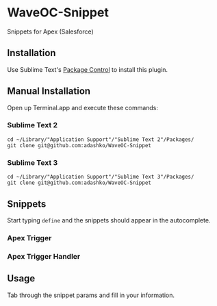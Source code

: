 # WaveOC-Snippet
Snippets for Apex (Salesforce)


## Installation

Use Sublime Text's [Package Control](https://sublime.wbond.net/installation) to install this plugin.

## Manual Installation

Open up Terminal.app and execute these commands:

### Sublime Text 2

    cd ~/Library/"Application Support"/"Sublime Text 2"/Packages/
    git clone git@github.com:adashko/WaveOC-Snippet

### Sublime Text 3

    cd ~/Library/"Application Support"/"Sublime Text 3"/Packages/
    git clone git@github.com:adashko/WaveOC-Snippet

## Snippets
Start typing `define` and the snippets should appear in the autocomplete.

### Apex Trigger

### Apex Trigger Handler

## Usage
Tab through the snippet params and fill in your information.